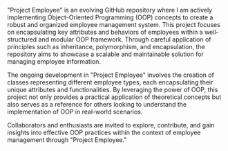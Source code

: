 "Project Employee" is an evolving GitHub repository where I am actively implementing Object-Oriented Programming (OOP) concepts to create a robust and organized employee management system. This project focuses on encapsulating key attributes and behaviors of employees within a well-structured and modular OOP framework. Through careful application of principles such as inheritance, polymorphism, and encapsulation, the repository aims to showcase a scalable and maintainable solution for managing employee information.

The ongoing development in "Project Employee" involves the creation of classes representing different employee types, each encapsulating their unique attributes and functionalities. By leveraging the power of OOP, this project not only provides a practical application of theoretical concepts but also serves as a reference for others looking to understand the implementation of OOP in real-world scenarios.

Collaborators and enthusiasts are invited to explore, contribute, and gain insights into effective OOP practices within the context of employee management through "Project Employee."





